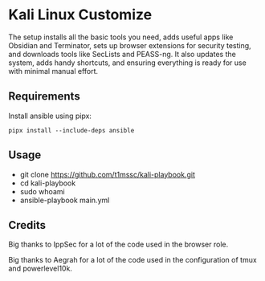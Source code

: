 # Kali Linux Customize

The setup installs all the basic tools you need, adds useful apps like Obsidian and Terminator, sets up browser extensions for security testing, and downloads tools like SecLists and PEASS-ng. It also updates the system, adds handy shortcuts, and ensuring everything is ready for use with minimal manual effort.

## Requirements

Install ansible using pipx:
```
pipx install --include-deps ansible
```
## Usage
- git clone https://github.com/t1mssc/kali-playbook.git 
- cd kali-playbook
- sudo whoami
- ansible-playbook main.yml

## Credits

Big thanks to IppSec for a lot of the code used in the browser role.

Big thanks to Aegrah for a lot of the code used in the configuration of tmux and powerlevel10k.
